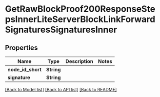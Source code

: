 # GetRawBlockProof200ResponseStepsInnerLiteServerBlockLinkForwardSignaturesSignaturesInner

## Properties

Name | Type | Description | Notes
------------ | ------------- | ------------- | -------------
**node_id_short** | **String** |  | 
**signature** | **String** |  | 

[[Back to Model list]](../README.md#documentation-for-models) [[Back to API list]](../README.md#documentation-for-api-endpoints) [[Back to README]](../README.md)


